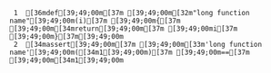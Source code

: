      1	[36mdef[39;49;00m[37m [39;49;00m[32m"long function name"[39;49;00m(i)[37m [39;49;00m{[37m [39;49;00m[34mreturn[39;49;00m[37m [39;49;00mi[37m [39;49;00m}[37m[39;49;00m
     2	[34massert[39;49;00m[37m [39;49;00m[33m'long function name'[39;49;00m([34m1[39;49;00m)[37m [39;49;00m==[37m [39;49;00m[34m1[39;49;00m
